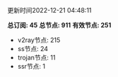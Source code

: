 更新时间2022-12-21 04:48:11

**总订阅: 45**
**总节点: 911**
**有效节点: 251**
- v2ray节点: 215
- ss节点: 24
- trojan节点: 11
- ssr节点: 1

